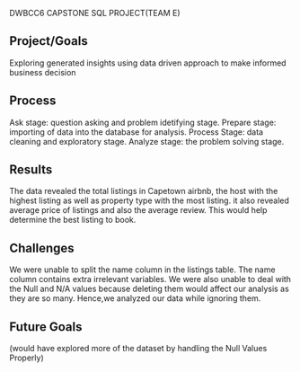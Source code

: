 DWBCC6 CAPSTONE SQL PROJECT(TEAM E)
## Project/Goals

 Exploring generated insights using data driven approach to make informed business decision
## Process

Ask stage: question asking and problem idetifying stage.
Prepare stage: importing of data into the database for analysis.
Process Stage: data cleaning and exploratory stage.
Analyze stage: the problem solving stage.

## Results
The data revealed the total listings in Capetown airbnb, the host with the highest listing as well as property type with the most listing. it also revealed average price of listings and also the average review. This would help determine the best listing to book.

## Challenges

We were unable to split the name column in the listings table. The name column contains extra irrelevant variables. We were also unable to deal with the Null and N/A values because deleting them would affect our analysis as they are so many. Hence,we analyzed our data while ignoring them.

## Future Goals

(would have explored more of the dataset by handling the Null Values Properly)
